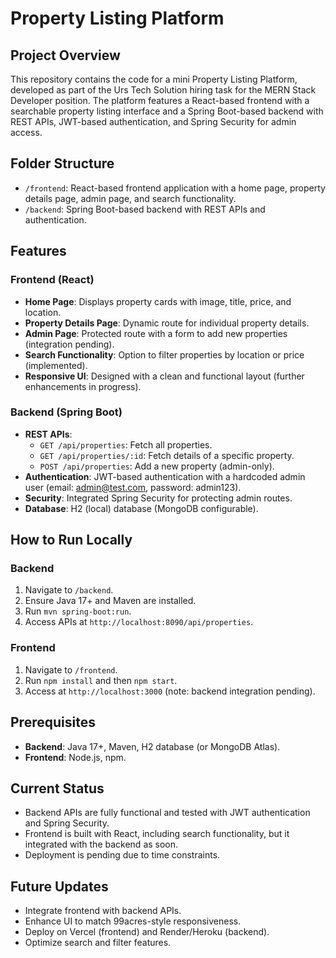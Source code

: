 # Property Listing Platform

## Project Overview
This repository contains the code for a mini Property Listing Platform, developed as part of the Urs Tech Solution hiring task for the MERN Stack Developer position. The platform features a React-based frontend with a searchable property listing interface and a Spring Boot-based backend with REST APIs, JWT-based authentication, and Spring Security for admin access.

## Folder Structure
- `/frontend`: React-based frontend application with a home page, property details page, admin page, and search functionality.
- `/backend`: Spring Boot-based backend with REST APIs and authentication.

## Features
### Frontend (React)
- **Home Page**: Displays property cards with image, title, price, and location.
- **Property Details Page**: Dynamic route for individual property details.
- **Admin Page**: Protected route with a form to add new properties (integration pending).
- **Search Functionality**: Option to filter properties by location or price (implemented).
- **Responsive UI**: Designed with a clean and functional layout (further enhancements in progress).

### Backend (Spring Boot)
- **REST APIs**:
  - `GET /api/properties`: Fetch all properties.
  - `GET /api/properties/:id`: Fetch details of a specific property.
  - `POST /api/properties`: Add a new property (admin-only).
- **Authentication**: JWT-based authentication with a hardcoded admin user (email: admin@test.com, password: admin123).
- **Security**: Integrated Spring Security for protecting admin routes.
- **Database**: H2 (local) database (MongoDB configurable).

## How to Run Locally
### Backend
1. Navigate to `/backend`.
2. Ensure Java 17+ and Maven are installed.
3. Run `mvn spring-boot:run`.
4. Access APIs at `http://localhost:8090/api/properties`.

### Frontend
1. Navigate to `/frontend`.
2. Run `npm install` and then `npm start`.
3. Access at `http://localhost:3000` (note: backend integration pending).

## Prerequisites
- **Backend**: Java 17+, Maven, H2 database (or MongoDB Atlas).
- **Frontend**: Node.js, npm.

## Current Status
- Backend APIs are fully functional and tested with JWT authentication and Spring Security.
- Frontend is built with React, including search functionality, but it integrated with the backend as soon.
- Deployment is pending due to time constraints.

## Future Updates
- Integrate frontend with backend APIs.
- Enhance UI to match 99acres-style responsiveness.
- Deploy on Vercel (frontend) and Render/Heroku (backend).
- Optimize search and filter features.